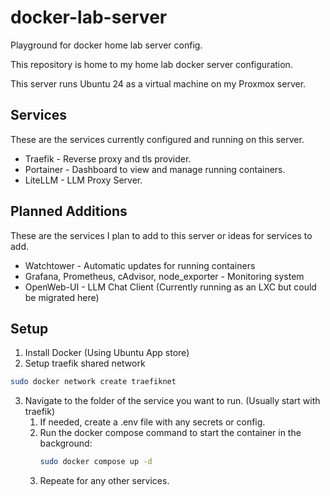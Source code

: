 # docker-lab-server

Playground for docker home lab server config.

This repository is home to my home lab docker server configuration.

This server runs Ubuntu 24 as a virtual machine on my Proxmox server.

## Services

These are the services currently configured and running on this server.

- Traefik - Reverse proxy and tls provider.
- Portainer - Dashboard to view and manage running containers.
- LiteLLM - LLM Proxy Server.

## Planned Additions

These are the services I plan to add to this server or ideas for services to add.

- Watchtower - Automatic updates for running containers
- Grafana, Prometheus, cAdvisor, node_exporter - Monitoring system
- OpenWeb-UI - LLM Chat Client (Currently running as an LXC but could be migrated here)

## Setup

1. Install Docker (Using Ubuntu App store)
2. Setup traefik shared network

```bash
sudo docker network create traefiknet
```

3. Navigate to the folder of the service you want to run. (Usually start with traefik)
    1. If needed, create a .env file with any secrets or config.
    1. Run the docker compose command to start the container in the background:
        ```bash
        sudo docker compose up -d
        ```
    3. Repeate for any other services.


